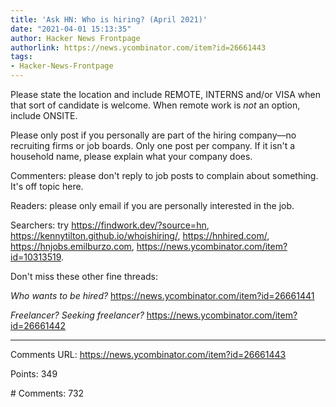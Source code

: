```yaml
---
title: 'Ask HN: Who is hiring? (April 2021)'
date: "2021-04-01 15:13:35"
author: Hacker News Frontpage
authorlink: https://news.ycombinator.com/item?id=26661443
tags:
- Hacker-News-Frontpage
---
```


<p>Please state the location and include REMOTE, INTERNS and/or VISA
when that sort of candidate is welcome. When remote work is <i>not</i> an option,
include ONSITE.<p>Please only post if you personally are part of the hiring company—no
recruiting firms or job boards. Only one post per company. If it isn't a household name,
please explain what your company does.<p>Commenters: please don't reply to job posts to complain about
something. It's off topic here.<p>Readers: please only email if you are personally interested in the job.<p>Searchers: try <a href="https://findwork.dev/?source=hn" rel="nofollow">https://findwork.dev/?source=hn</a>, <a href="https://kennytilton.github.io/whoishiring/" rel="nofollow">https://kennytilton.github.io/whoishiring/</a>,
<a href="https://hnhired.com/" rel="nofollow">https://hnhired.com/</a>, <a href="https://hnjobs.emilburzo.com" rel="nofollow">https://hnjobs.emilburzo.com</a>, <a href="https://news.ycombinator.com/item?id=10313519" rel="nofollow">https://news.ycombinator.com/item?id=10313519</a>.<p>Don't miss these other fine threads:<p><i>Who wants to be hired?</i> <a href="https://news.ycombinator.com/item?id=26661441" rel="nofollow">https://news.ycombinator.com/item?id=26661441</a><p><i>Freelancer? Seeking freelancer?</i> <a href="https://news.ycombinator.com/item?id=26661442" rel="nofollow">https://news.ycombinator.com/item?id=26661442</a></p>
<hr>
<p>Comments URL: <a href="https://news.ycombinator.com/item?id=26661443">https://news.ycombinator.com/item?id=26661443</a></p>
<p>Points: 349</p>
<p># Comments: 732</p>
